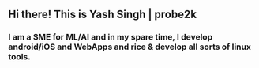 ## Hi there! This is Yash Singh | probe2k

### I am a SME for ML/AI and in my spare time, I develop android/iOS and WebApps and rice & develop all sorts of linux tools.
